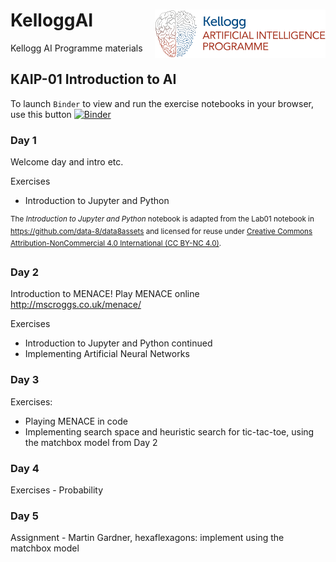 # KelloggAI <img src="notebooks/kaip_logo_header.png" align="right">

Kellogg AI Programme materials

## KAIP-01 Introduction to AI

To launch `Binder` to view and run the exercise notebooks in your browser, use this button [![Binder](https://mybinder.org/badge.svg)](https://mybinder.org/v2/gh/KelloggAIProgramme/KAIP_notebooks/master)

### Day 1

Welcome day and intro etc.

Exercises
- Introduction to Jupyter and Python

<sup>The *Introduction to Jupyter and Python* notebook is adapted from the Lab01 notebook in https://github.com/data-8/data8assets and licensed for reuse under [Creative Commons Attribution-NonCommercial 4.0 International (CC BY-NC 4.0)](http://creativecommons.org/licenses/by-nc/4.0/).</sup>

### Day 2

Introduction to MENACE! Play MENACE online http://mscroggs.co.uk/menace/

Exercises
- Introduction to Jupyter and Python continued
-  Implementing Artificial Neural Networks


### Day 3

Exercises:
- Playing MENACE in code
- Implementing search space and heuristic search for tic-tac-toe, using the matchbox model from Day 2

### Day 4

Exercises - Probability

### Day 5

Assignment - Martin Gardner, hexaflexagons: implement using the matchbox model
